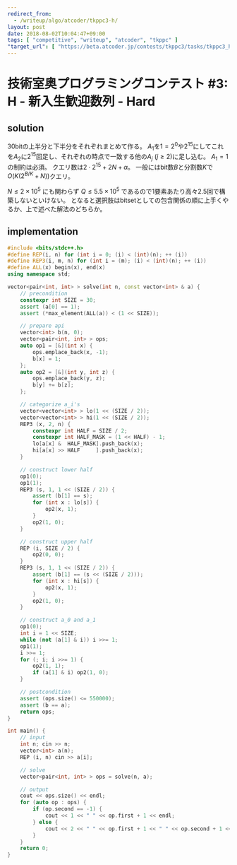 ```yaml
---
redirect_from:
  - /writeup/algo/atcoder/tkppc3-h/
layout: post
date: 2018-08-02T10:04:47+09:00
tags: [ "competitive", "writeup", "atcoder", "tkppc" ]
"target_url": [ "https://beta.atcoder.jp/contests/tkppc3/tasks/tkppc3_h" ]
---
```


# 技術室奥プログラミングコンテスト #3: H - 新入生歓迎数列 - Hard

## solution

$30$bitの上半分と下半分をそれぞれまとめて作る。
$A_1$を$1 = 2^0$や$2^{15}$にしてこれを$A_2$に$2^{15}$回足し、それぞれの時点で一致する他の$A_j$ ($j \ge 2$)に足し込む。
$A_1 = 1$の制約は必須。
クエリ数は$2 \cdot 2^{15} + 2N + \alpha$。
一般にはbit数$B$と分割数$K$で$O(K(2^{B/K} + N))$クエリ。

$N \le 2 \times 10^5$ にも関わらず $Q \le 5.5 \times 10^5$ であるので$1$要素あたり高々$2.5$回で構築しないといけない。
となると選択肢はbitsetとしての包含関係の順に上手くやるか、上で述べた解法のどちらか。

## implementation

``` c++
#include <bits/stdc++.h>
#define REP(i, n) for (int i = 0; (i) < (int)(n); ++ (i))
#define REP3(i, m, n) for (int i = (m); (i) < (int)(n); ++ (i))
#define ALL(x) begin(x), end(x)
using namespace std;

vector<pair<int, int> > solve(int n, const vector<int> & a) {
    // precondition
    constexpr int SIZE = 30;
    assert (a[0] == 1);
    assert (*max_element(ALL(a)) < (1 << SIZE));

    // prepare api
    vector<int> b(n, 0);
    vector<pair<int, int> > ops;
    auto op1 = [&](int x) {
        ops.emplace_back(x, -1);
        b[x] = 1;
    };
    auto op2 = [&](int y, int z) {
        ops.emplace_back(y, z);
        b[y] += b[z];
    };

    // categorize a_i's
    vector<vector<int> > lo(1 << (SIZE / 2));
    vector<vector<int> > hi(1 << (SIZE / 2));
    REP3 (x, 2, n) {
        constexpr int HALF = SIZE / 2;
        constexpr int HALF_MASK = (1 << HALF) - 1;
        lo[a[x] &  HALF_MASK].push_back(x);
        hi[a[x] >> HALF     ].push_back(x);
    }

    // construct lower half
    op1(0);
    op1(1);
    REP3 (s, 1, 1 << (SIZE / 2)) {
        assert (b[1] == s);
        for (int x : lo[s]) {
            op2(x, 1);
        }
        op2(1, 0);
    }

    // construct upper half
    REP (i, SIZE / 2) {
        op2(0, 0);
    }
    REP3 (s, 1, 1 << (SIZE / 2)) {
        assert (b[1] == (s << (SIZE / 2)));
        for (int x : hi[s]) {
            op2(x, 1);
        }
        op2(1, 0);
    }

    // construct a_0 and a_1
    op1(0);
    int i = 1 << SIZE;
    while (not (a[1] & i)) i >>= 1;
    op1(1);
    i >>= 1;
    for (; i; i >>= 1) {
        op2(1, 1);
        if (a[1] & i) op2(1, 0);
    }

    // postcondition
    assert (ops.size() <= 550000);
    assert (b == a);
    return ops;
}

int main() {
    // input
    int n; cin >> n;
    vector<int> a(n);
    REP (i, n) cin >> a[i];

    // solve
    vector<pair<int, int> > ops = solve(n, a);

    // output
    cout << ops.size() << endl;
    for (auto op : ops) {
        if (op.second == -1) {
            cout << 1 << " " << op.first + 1 << endl;
        } else {
            cout << 2 << " " << op.first + 1 << " " << op.second + 1 << endl;
        }
    }
    return 0;
}
```
